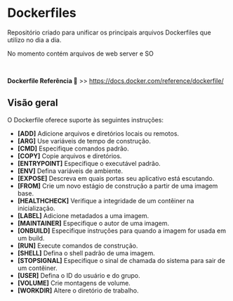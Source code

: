 <h1> Dockerfiles</h1>

 <p>Repositório criado para unificar os principais arquivos Dockerfiles que utilizo no dia a dia. </p>
 <p> No momento contém arquivos de web server e SO </p>
 <br>

<strong> Dockerfile Referência </strong>
📝 >> https://docs.docker.com/reference/dockerfile/

<h2> Visão geral </h2> 

<p> O Dockerfile oferece suporte às seguintes instruções: </p>

<ul>
  <li><strong>[ADD]</strong> Adicione arquivos e diretórios locais ou remotos. </li>
  <li><strong>[ARG]</strong> Use variáveis ​​de tempo de construção.</li>
  <li><strong>[CMD]</strong> Especifique comandos padrão.</li>
  <li><strong>[COPY]</strong> Copie arquivos e diretórios.</li>
  <li><strong>[ENTRYPOINT]</strong> Especifique o executável padrão.</li>
  <li><strong>[ENV]</strong> Defina variáveis ​​de ambiente.</li>
  <li><strong>[EXPOSE]</strong> Descreva em quais portas seu aplicativo está escutando.</li>
  <li><strong>[FROM]</strong> Crie um novo estágio de construção a partir de uma imagem base.</li>
  <li><strong>[HEALTHCHECK]</strong> Verifique a integridade de um contêiner na inicialização.</li>
  <li><strong>[LABEL]</strong> Adicione metadados a uma imagem.</li>
  <li><strong>[MAINTAINER]</strong> Especifique o autor de uma imagem.</li>
  <li><strong>[ONBUILD]</strong> Especifique instruções para quando a imagem for usada em um build.</li>
  <li><strong>[RUN]</strong> Execute comandos de construção.</li>
  <li><strong>[SHELL]</strong> Defina o shell padrão de uma imagem.</li>
  <li><strong>[STOPSIGNAL]</strong> Especifique o sinal de chamada do sistema para sair de um contêiner.</li>
  <li><strong>[USER]</strong> Defina o ID do usuário e do grupo.</li>
  <li><strong>[VOLUME]</strong> Crie montagens de volume.</li>
  <li><strong>[WORKDIR]</strong> Altere o diretório de trabalho.</li>
</ul>
